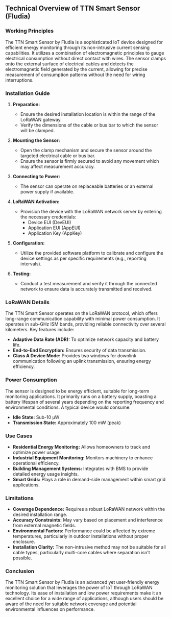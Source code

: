## Technical Overview of TTN Smart Sensor (Fludia)

### Working Principles
The TTN Smart Sensor by Fludia is a sophisticated IoT device designed for efficient energy monitoring through its non-intrusive current sensing capabilities. It utilizes a combination of electromagnetic principles to gauge electrical consumption without direct contact with wires. The sensor clamps onto the external surface of electrical cables and detects the electromagnetic field generated by the current, allowing for precise measurement of consumption patterns without the need for wiring interruptions.

### Installation Guide
1. **Preparation:**
   - Ensure the desired installation location is within the range of the LoRaWAN gateway.
   - Verify the dimensions of the cable or bus bar to which the sensor will be clamped.

2. **Mounting the Sensor:**
   - Open the clamp mechanism and secure the sensor around the targeted electrical cable or bus bar.
   - Ensure the sensor is firmly secured to avoid any movement which may affect measurement accuracy.

3. **Connecting to Power:**
   - The sensor can operate on replaceable batteries or an external power supply if available.

4. **LoRaWAN Activation:**
   - Provision the device with the LoRaWAN network server by entering the necessary credentials:
     - Device EUI (DevEUI)
     - Application EUI (AppEUI)
     - Application Key (AppKey)

5. **Configuration:**
   - Utilize the provided software platform to calibrate and configure the device settings as per specific requirements (e.g., reporting intervals).

6. **Testing:**
   - Conduct a test measurement and verify it through the connected network to ensure data is accurately transmitted and received.

### LoRaWAN Details
The TTN Smart Sensor operates on the LoRaWAN protocol, which offers long-range communication capability with minimal power consumption. It operates in sub-GHz ISM bands, providing reliable connectivity over several kilometers. Key features include:
- **Adaptive Data Rate (ADR):** To optimize network capacity and battery life.
- **End-to-End Encryption:** Ensures security of data transmission.
- **Class A Device Mode:** Provides two windows for downlink communication following an uplink transmission, ensuring energy efficiency.

### Power Consumption
The sensor is designed to be energy efficient, suitable for long-term monitoring applications. It primarily runs on a battery supply, boasting a battery lifespan of several years depending on the reporting frequency and environmental conditions. A typical device would consume:
- **Idle State:** Sub-10 µW
- **Transmission State:** Approximately 100 mW (peak)

### Use Cases
- **Residential Energy Monitoring:** Allows homeowners to track and optimize power usage.
- **Industrial Equipment Monitoring:** Monitors machinery to enhance operational efficiency.
- **Building Management Systems:** Integrates with BMS to provide detailed energy usage insights.
- **Smart Grids:** Plays a role in demand-side management within smart grid applications.

### Limitations
- **Coverage Dependence:** Requires a robust LoRaWAN network within the desired installation range.
- **Accuracy Constraints:** May vary based on placement and interference from external magnetic fields.
- **Environmental Factors:** Performance could be affected by extreme temperatures, particularly in outdoor installations without proper enclosure.
- **Installation Clarity:** The non-intrusive method may not be suitable for all cable types, particularly multi-core cables where separation isn't possible.

### Conclusion
The TTN Smart Sensor by Fludia is an advanced yet user-friendly energy monitoring solution that leverages the power of IoT through LoRaWAN technology. Its ease of installation and low power requirements make it an excellent choice for a wide range of applications, although users should be aware of the need for suitable network coverage and potential environmental influences on performance.